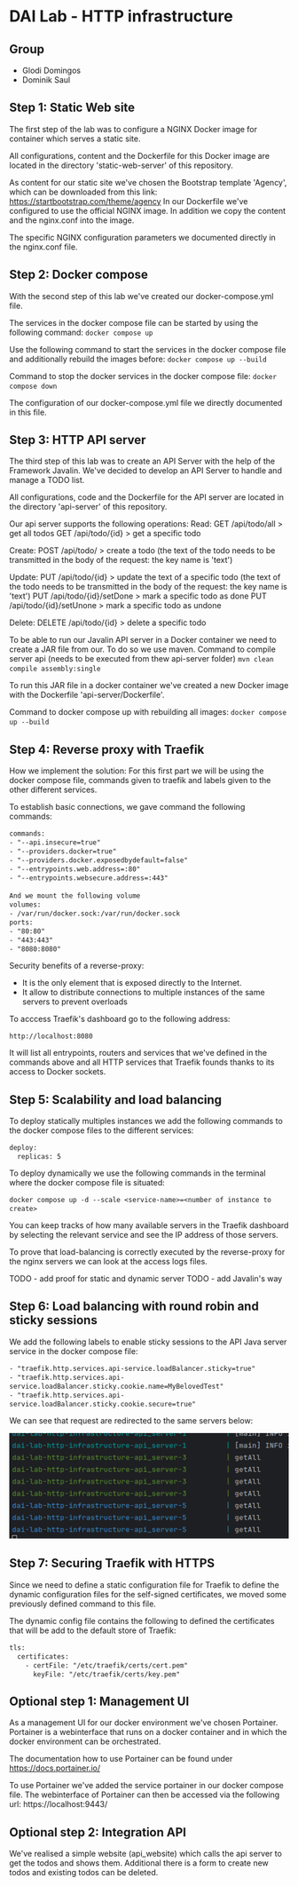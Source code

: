 # DAI Lab - HTTP infrastructure

## Group

* Glodi Domingos
* Dominik Saul

## Step 1: Static Web site

The first step of the lab was to configure a NGINX Docker image for container which serves a static site.

All configurations, content and the Dockerfile for this Docker image are located in the directory 'static-web-server' of
this repository.

As content for our static site we've chosen the Bootstrap template 'Agency', which can be downloaded from this
link: https://startbootstrap.com/theme/agency
In our Dockerfile we've configured to use the official NGINX image. In addition we copy the content and the nginx.conf
into the image.

The specific NGINX configuration parameters we documented directly in the nginx.conf file.

## Step 2: Docker compose

With the second step of this lab we've created our docker-compose.yml file.

The services in the docker compose file can be started by using the following command:
`docker compose up`

Use the following command to start the services in the docker compose file and additionally rebuild the images before:
`docker compose up --build`

Command to stop the docker services in the docker compose file:
`docker compose down`

The configuration of our docker-compose.yml file we directly documented in this file.

## Step 3: HTTP API server

The third step of this lab was to create an API Server with the help of the Framework Javalin.
We've decided to develop an API Server to handle and manage a TODO list.

All configurations, code and the Dockerfile for the API server are located in the directory 'api-server' of this
repository.

Our api server supports the following operations:
Read:
GET /api/todo/all > get all todos
GET /api/todo/{id} > get a specific todo

Create:
POST /api/todo/ > create a todo
(the text of the todo needs to be transmitted in the body of the request: the key name is 'text')

Update:
PUT /api/todo/{id} > update the text of a specific todo
(the text of the todo needs to be transmitted in the body of the request: the key name is 'text')
PUT /api/todo/{id}/setDone > mark a specific todo as done
PUT /api/todo/{id}/setUnone > mark a specific todo as undone

Delete:
DELETE /api/todo/{id} > delete a specific todo

To be able to run our Javalin API server in a Docker container we need to create a JAR file from our. To do so we use
maven.
Command to compile server api (needs to be executed from thew api-server folder)
`mvn clean compile assembly:single`

To run this JAR file in a docker container we've created a new Docker image with the Dockerfile 'api-server/Dockerfile'.

Command to docker compose up with rebuilding all images:
`docker compose up --build`

## Step 4: Reverse proxy with Traefik
How we implement the solution:
For this first part we will be using the docker compose file, commands given to traefik and labels given to the other different services.

To establish basic connections, we gave command the following commands:
```
commands:
- "--api.insecure=true"  
- "--providers.docker=true" 
- "--providers.docker.exposedbydefault=false" 
- "--entrypoints.web.address=:80"
- "--entrypoints.websecure.address=:443"

And we mount the following volume
volumes:
- /var/run/docker.sock:/var/run/docker.sock
ports:
- "80:80" 
- "443:443"
- "8080:8080" 
```

Security benefits of a reverse-proxy:
- It is the only element that is exposed directly to the Internet.
- It allow to distribute connections to multiple instances of the same servers to prevent overloads

To acccess Traefik's dashboard go to the following address:
```
http://localhost:8080
```
It will list all entrypoints, routers and services that we've defined in the commands above and all HTTP services that Traefik founds thanks to its access to Docker sockets.  

## Step 5: Scalability and load balancing
To deploy statically multiples instances we add the following commands to the docker compose files to the different services:
```
deploy:
  replicas: 5
```
To deploy dynamically we use the following commands in the terminal where the docker compose file is situated:
```
docker compose up -d --scale <service-name>=<number of instance to create>
```

You can keep tracks of how many available servers in the Traefik dashboard by selecting the relevant service and see the IP address of those servers.

To prove that load-balancing is correctly executed by the reverse-proxy for the nginx servers we can look at the access logs files.

TODO - add proof for static and dynamic server
TODO - add Javalin's way

## Step 6: Load balancing with round robin and sticky sessions
We add the following labels to enable sticky sessions to the API Java server service in the docker compose file:
```
- "traefik.http.services.api-service.loadBalancer.sticky=true"
- "traefik.http.services.api-service.loadBalancer.sticky.cookie.name=MyBelovedTest"
- "traefik.http.services.api-service.loadBalancer.sticky.cookie.secure=true"
```
We can see that request are redirected to the same servers below:

![img.png](img.png)

## Step 7: Securing Traefik with HTTPS
Since we need to define a static configuration file for Traefik to define the dynamic configuration files for the self-signed certificates, we moved some previously defined command to this file.


The dynamic config file contains the following to defined the certificates that will be add to the default store of Traefik:
```
tls:
  certificates:
    - certFile: "/etc/traefik/certs/cert.pem"
      keyFile: "/etc/traefik/certs/key.pem"
```

## Optional step 1: Management UI

As a management UI for our docker environment we've chosen Portainer.
Portainer is a webinterface that runs on a docker container and in which the docker environment can be orchestrated.

The documentation how to use Portainer can be found under https://docs.portainer.io/

To use Portainer we've added the service portainer in our docker compose file.
The webinterface of Portainer can then be accessed via the following url: https://localhost:9443/

## Optional step 2: Integration API

We've realised a simple website (api_website) which calls the api server to get the todos and shows them.
Additional there is a form to create new todos and existing todos can be deleted.
